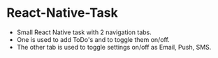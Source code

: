 # React-Native-Task
- Small React Native task with 2 navigation tabs.
- One is used to add ToDo's and to toggle them on/off.
- The other tab is used to toggle settings on/off as Email, Push, SMS.
